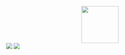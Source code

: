 <div id="header" align="center">
  <img src="https://media.giphy.com/media/YPJ5gi3MZzSjhtQTIk/giphy.gif" width="100"/>
</div>

<div id="badges">
  <img src="https://img.shields.io/badge/Youtube-red?logo=youtube&logoColor=white&style=for-the-badge"/>
  <img src="https://img.shields.io/badge/Telegram-blue?logo=telegram&logoColor=white&style=for-the-badge"/>
</div>

